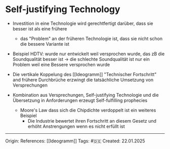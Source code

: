 # Self-justifying Technology

- Investition in eine Technologie wird gerechtfertigt darüber, dass sie besser ist als eine frühere
	- das "Problem" an der früheren Technologie ist, dass sie nicht schon die bessere Variante ist
- Beispiel HDTV: wurde nur entwickelt weil versprochen wurde, das zB die Soundqualität besser ist -> die schlechte Soundqualität ist nur ein Problem weil eine Bessere versprochen wurde

- Die vertikale Koppelung des [[Ideogramm]] "Technischer Fortschritt" and frühere Durchbrüche erzwingt die tatsächliche Umsetzung von Versprechungen

- Kombination aus Versprechungen, Self-justifying Technologie und die Übersetzung in Anforderungen erzeugt Self-fulfilling prophecies
	- Moore's Law dass sich die Chipdichte verdoppelt ist ein weiteres Beispiel
		- Die Industrie bewertet ihren Fortschritt an diesem Gesetz und erhöht Anstrengungen wenn es nicht erfüllt ist

---

Origin: 
References: [[Ideogramm]]
Tags: #🇩🇪 
Created: 22.01.2025

